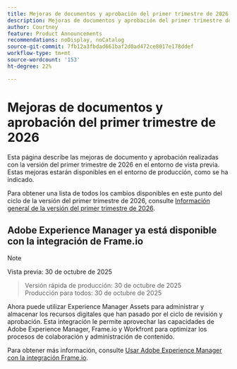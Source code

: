 ```yaml
---
title: Mejoras de documentos y aprobación del primer trimestre de 2026
description: Mejoras de documentos y aprobación del primer trimestre de 2026
author: Courtney
feature: Product Announcements
recommendations: noDisplay, noCatalog
source-git-commit: 7fb12a3fbdad661baf2d0ad472ce8017e178ddef
workflow-type: tm+mt
source-wordcount: '153'
ht-degree: 22%

---
```


# Mejoras de documentos y aprobación del primer trimestre de 2026

Esta página describe las mejoras de documento y aprobación realizadas con la versión del primer trimestre de 2026 en el entorno de vista previa. Estas mejoras estarán disponibles en el entorno de producción, como se ha indicado.

Para obtener una lista de todos los cambios disponibles en este punto del ciclo de la versión del primer trimestre de 2026, consulte [Información general de la versión del primer trimestre de 2026](/help/quicksilver/product-announcements/product-releases/26-q1-release-activity/26-q1-release-overview.md).


## Adobe Experience Manager ya está disponible con la integración de Frame.io

>[!NOTE]
>
>Vista previa: 30 de octubre de 2025
>>Versión rápida de producción: 30 de octubre de 2025\
>Producción para todos: 30 de octubre de 2025

Ahora puede utilizar Experience Manager Assets&#x200B; para administrar y almacenar los recursos digitales que han pasado por el ciclo de revisión y aprobación. Esta integración le permite aprovechar las capacidades de Adobe Experience Manager, Frame.io y Workfront para optimizar los procesos de colaboración y administración de contenido.

Para obtener más información, consulte [Usar Adobe Experience Manager con la integración Frame.io](/help/quicksilver/review-and-approve-work/native-integrations/frame-io/use-aem-with-frame.md).

